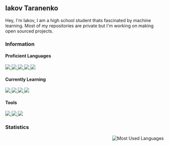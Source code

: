 ## Iakov Taranenko
Hey, I'm Iakov, I am a high school student thats fascinated by machine learning. Most of my repositories are private but I'm working on making open sourced projects.


### Information
#### Proficient Languages
<a href="https://github.com/IakovTaranenko/IakovTaranenko/blob/main/README.md"> <img src="https://img.shields.io/badge/Python-3776AB?style=for-the-badge&logo=python&logoColor=white"/> </a>
<a href="https://github.com/IakovTaranenko/IakovTaranenko/blob/main/README.md"> <img src="https://img.shields.io/badge/javascript-F7DF1E?style=for-the-badge&logo=javascript&logoColor=white"/> </a>
<a href="https://github.com/IakovTaranenko/IakovTaranenko/blob/main/README.md"> <img src="https://img.shields.io/badge/C%23-239120?style=for-the-badge&logo=c-sharp&logoColor=white"/> </a>
<a href="https://github.com/IakovTaranenko/IakovTaranenko/blob/main/README.md"> <img src="https://img.shields.io/badge/lua-2C2D72?style=for-the-badge&logo=lua&logoColor=white"/> </a>
<a href="https://github.com/IakovTaranenko/IakovTaranenko/blob/main/README.md"> <img src="https://img.shields.io/badge/java-007396?style=for-the-badge&logo=java&logoColor=white"/> </a>

#### Currently Learning 
<a href="https://github.com/IakovTaranenko/IakovTaranenko/blob/main/README.md"> <img src="https://img.shields.io/badge/C%2B%2B-00599C?style=for-the-badge&logo=c%2B%2B&logoColor=white"/> </a>
<a href="https://github.com/IakovTaranenko/IakovTaranenko/blob/main/README.md"> <img src="https://img.shields.io/badge/-Node.js-339933?style=for-the-badge&logo=node.js&logoColor=white"/> </a>
<a href="https://github.com/IakovTaranenko/IakovTaranenko/blob/main/README.md"> <img src="https://img.shields.io/badge/-ReactJs-61DAFB?style=for-the-badge&logo=react&logoColor=white"/> </a>
<a href="https://github.com/IakovTaranenko/IakovTaranenko/blob/main/README.md"> <img src="https://img.shields.io/badge/.NET-5C2D91?style=for-the-badge&logo=.net&logoColor=white"/> </a>

#### Tools 
<a href="https://github.com/IakovTaranenko/IakovTaranenko/blob/main/README.md"> <img src="https://img.shields.io/badge/Microsoft_Azure-0089D6?style=for-the-badge&logo=microsoft-azure&logoColor=white"/> </a>
<a href="https://github.com/IakovTaranenko/IakovTaranenko/blob/main/README.md"> <img src="https://img.shields.io/badge/Heroku-430098?style=for-the-badge&logo=heroku&logoColor=white"/> </a>
<a href="https://github.com/IakovTaranenko/IakovTaranenko/blob/main/README.md"> <img src="https://img.shields.io/badge/Unity-000000?style=for-the-badge&logo=unity&logoColor=white"/> </a>

### Statistics
<a href="https://github.com/IakovTaranenko/IakovTaranenko/blob/main/README.md"><img style="float: right;" alt="Most Used Languages" src="https://github-readme-stats.vercel.app/api/top-langs/?username=IakovTaranenko&layout=compact&hide_border=true&theme=dark" /> </a> <br>
